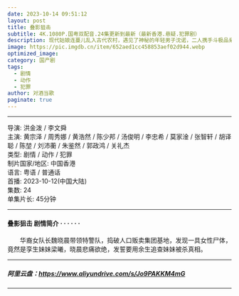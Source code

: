```yaml
---
date: 2023-10-14 09:51:12
layout: post
title: 叠影狙击
subtitle: 4K.1080P.国粤双配音.24集更新到最新（最新香港.悬疑.犯罪剧）
description: 现代姑娘连蔓儿乱入古代农村，遇见了神秘的年轻男子沈诺，二人携手斗极品亲戚，种田经营，发家致富，也渐渐相知相爱.....
image: https://pic.imgdb.cn/item/652aed1cc458853aef02d944.webp
optimized_image: 
category: 国产剧
tags:
  - 剧情
  - 动作
  - 犯罪
author: 对酒当歌
paginate: true
---
```


---

导演: 洪金泼 / 李文舜  
主演: 黄宗泽 / 周秀娜 / 黄浩然 / 陈少邦 / 汤俊明 / 李忠希 / 莫家淦 / 张智轩 / 胡译聪 / 陈堃 / 刘沛蘅 / 朱鉴然 / 郭政鸿 / 关礼杰  
类型: 剧情 / 动作 / 犯罪  
制片国家/地区: 中国香港  
语言: 粤语  /  普通话  
首播: 2023-10-12(中国大陆)  
集数: 24  
单集片长: 45分钟  

---

#### 叠影狙击 剧情简介 · · · · · ·

　　华裔女队长魏晓晨带领特警队，捣破人口贩卖集团基地，发现一具女性尸体，竟然是孪生妹妹梁曦，晓晨悲痛欲绝，发誓要用余生追查妹妹被杀真相。

---

##### 阿里云盘：<https://www.aliyundrive.com/s/Jo9PAKKM4mG>

---

